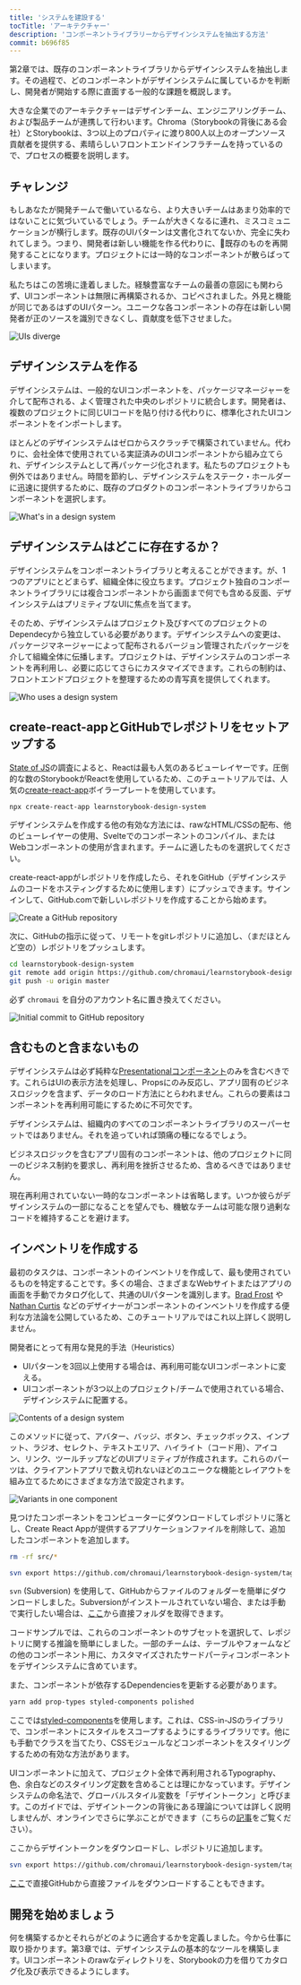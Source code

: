 ```yaml
---
title: 'システムを建設する'
tocTitle: 'アーキテクチャー'
description: 'コンポーネントライブラリーからデザインシステムを抽出する方法'
commit: b696f85
---
```


第2章では、既存のコンポーネントライブラリからデザインシステムを抽出します。その過程で、どのコンポーネントがデザインシステムに属しているかを判断し、開発者が開始する際に直面する一般的な課題を概説します。

大きな企業でのアーキテクチャーはデザインチーム、エンジニアリングチーム、および製品チームが連携して行わいます。Chroma（Storybookの背後にある会社）とStorybookは、3つ以上のプロパティに渡り800人以上のオープンソース貢献者を提供する、素晴らしいフロントエンドインフラチームを持っているので、プロセスの概要を説明します。

## チャレンジ

もしあなたが開発チームで働いているなら、より大きいチームはあまり効率的ではないことに気づいているでしょう。チームが大きくなるに連れ、ミスコミュニケーションが横行します。既存のUIパターンは文書化されてないか、完全に失われてしまう。つまり、開発者は新しい機能を作る代わりに、既存のものを再開発することになります。プロジェクトには一時的なコンポーネントが散らばってしまいます。

私たちはこの苦境に逢着しました。経験豊富なチームの最善の意図にも関わらず、UIコンポーネントは無限に再構築されるか、コピペされました。外見と機能が同じであるはずのUIパターン。ユニークな各コンポーネントの存在は新しい開発者が正のソースを識別できなくし、貢献度を低下させました。

![UIs diverge](/design-systems-for-developers/design-system-inconsistent-buttons.jpg)

## デザインシステムを作る

デザインシステムは、一般的なUIコンポーネントを、パッケージマネージャーを介して配布される、よく管理された中央のレポジトリに統合します。開発者は、複数のプロジェクトに同じUIコードを貼り付ける代わりに、標準化されたUIコンポーネントをインポートします。

ほとんどのデザインシステムはゼロからスクラッチで構築されていません。代わりに、会社全体で使用されている実証済みのUIコンポーネントから組み立てられ、デザインシステムとして再パッケージ化されます。私たちのプロジェクトも例外ではありません。時間を節約し、デザインシステムをステーク・ホールダーに迅速に提供するために、既存のプロダクトのコンポーネントライブラリからコンポーネントを選択します。

![What's in a design system](/design-systems-for-developers/design-system-contents.jpg)

## デザインシステムはどこに存在するか？

デザインシステムをコンポーネントライブラリと考えることができます。が、1つのアプリにとどまらず、組織全体に役立ちます。プロジェクト独自のコンポーネントライブラリには複合コンポーネントから画面まで何でも含める反面、デザインシステムはプリミティブなUIに焦点を当てます。

そのため、デザインシステムはプロジェクト及びすべてのプロジェクトのDependecyから独立している必要があります。デザインシステムへの変更は、パッケージマネージャーによって配布されるバージョン管理されたパッケージを介して組織全体に伝播します。プロジェクトは、デザインシステムのコンポーネントを再利用し、必要に応じてさらにカスタマイズできます。これらの制約は、フロントエンドプロジェクトを整理するための青写真を提供してくれます。

![Who uses a design system](/design-systems-for-developers/design-system-consumers.jpg)

## create-react-appとGitHubでレポジトリをセットアップする

[State of JS](https://stateofjs.com/)の調査によると、Reactは最も人気のあるビューレイヤーです。圧倒的な数のStorybookがReactを使用しているため、このチュートリアルでは、人気の[create-react-app](https://github.com/facebook/create-react-app)ボイラープレートを使用しています。

```bash
npx create-react-app learnstorybook-design-system
```

<div class="aside">デザインシステムを作成する他の有効な方法には、rawなHTML/CSSの配布、他のビューレイヤーの使用、Svelteでのコンポーネントのコンパイル、またはWebコンポーネントの使用が含まれます。チームに適したものを選択してください。</div>

create-react-appがレポジトリを作成したら、それをGitHub（デザインシステムのコードをホスティングするために使用します）にプッシュできます。サインインして、GitHub.comで新しいレポジトリを作成することから始めます。

![Create a GitHub repository](/design-systems-for-developers/create-github-repository.png)

次に、GitHubの指示に従って、リモートをgitレポジトリに追加し、（まだほとんど空の）レポジトリをプッシュします。

```bash
cd learnstorybook-design-system
git remote add origin https://github.com/chromaui/learnstorybook-design-system.git
git push -u origin master
```

必ず `chromaui` を自分のアカウント名に置き換えてください。

![Initial commit to GitHub repository](/design-systems-for-developers/created-github-repository.png)

## 含むものと含まないもの

デザインシステムは必ず純粋な[Presentationalコンポーネント](https://medium.com/@dan_abramov/smart-and-dumb-components-7ca2f9a7c7d0)のみを含むべきです。これらはUIの表示方法を処理し、Propsにのみ反応し、アプリ固有のビジネスロジックを含まず、データのロード方法にとらわれません。これらの要素はコンポーネントを再利用可能にするために不可欠です。

デザインシステムは、組織内のすべてのコンポーネントライブラリのスーパーセットではありません。それを追っていれば頭痛の種になるでしょう。

ビジネスロジックを含むアプリ固有のコンポーネントは、他のプロジェクトに同一のビジネス制約を要求し、再利用を挫折させるため、含めるべきではありません。

現在再利用されていない一時的なコンポーネントは省略します。いつか彼らがデザインシステムの一部になることを望んでも、機敏なチームは可能な限り過剰なコードを維持することを避けます。

## インベントリを作成する

最初のタスクは、コンポーネントのインベントリを作成して、最も使用されているものを特定することです。多くの場合、さまざまなWebサイトまたはアプリの画面を手動でカタログ化して、共通のUIパターンを識別します。[Brad Frost](http://bradfrost.com/blog/post/interface-inventory/) や [Nathan Curtis](https://medium.com/eightshapes-llc/the-component-cut-up-workshop-1378ae110517) などのデザイナーがコンポーネントのインベントリを作成する便利な方法論を公開しているため、このチュートリアルではこれ以上詳しく説明しません。

開発者にとって有用な発見的手法（Heuristics）

- UIパターンを3回以上使用する場合は、再利用可能なUIコンポーネントに変える。
- UIコンポーネントが3つ以上のプロジェクト/チームで使用されている場合、デザインシステムに配置する。

![Contents of a design system](/design-systems-for-developers/design-system-grid.png)

このメソッドに従って、アバター、バッジ、ボタン、チェックボックス、インプット、ラジオ、セレクト、テキストエリア、ハイライト（コード用）、アイコン、リンク、ツールチップなどのUIプリミティブが作成されます。これらのパーツは、クライアントアプリで数え切れないほどのユニークな機能とレイアウトを組み立てるためにさまざまな方法で設定されます。

![Variants in one component](/design-systems-for-developers/design-system-consolidate-into-one-button.jpg)

見つけたコンポーネントをコンピューターにダウンロードしてレポジトリに落とし、Create React Appが提供するアプリケーションファイルを削除して、追加したコンポーネントを追加します。

```bash
rm -rf src/*

svn export https://github.com/chromaui/learnstorybook-design-system/tags/download-1/src
```

<div class="aside">
<p><code>svn</code> (Subversion) を使用して、GitHubからファイルのフォルダーを簡単にダウンロードしました。Subversionがインストールされていない場合、または手動で実行したい場合は、<a href="https://github.com/chromaui/learnstorybook-design-system/tree/download-1/src">ここ</a>から直接フォルダを取得できます。</p>

<p>
コードサンプルでは、​​これらのコンポーネントのサブセットを選択して、レポジトリに関する推論を簡単にしました。一部のチームは、テーブルやフォームなどの他のコンポーネント用に、カスタマイズされたサードパーティコンポーネントをデザインシステムに含めています。
</p></div>

また、コンポーネントが依存するDependenciesを更新する必要があります。

```bash
yarn add prop-types styled-components polished
```

<div class="aside">ここでは<a href="https://www.styled-components.com">styled-components</a>を使用します。これは、CSS-in-JSのライブラリで、コンポーネントにスタイルをスコープするようにするライブラリです。他にも手動でクラスを当てたり、CSSモジュールなどコンポーネントをスタイリングするための有効な方法があります。</div>

UIコンポーネントに加えて、プロジェクト全体で再利用されるTypography、色、余白などのスタイリング定数を含めることは理にかなっています。デザインシステムの命名法で、グローバルスタイル変数を「デザイントークン」と呼びます。このガイドでは、デザイントークンの背後にある理論については詳しく説明しませんが、オンラインでさらに学ぶことができます（こちらの[記事](https://medium.com/eightshapes-llc/tokens-in-design-systems-25dd82d58421)をご覧ください）。

ここからデザイントークンをダウンロードし、レポジトリに追加します。

```bash
svn export https://github.com/chromaui/learnstorybook-design-system/tags/download-2/src/shared src/shared
```

<div class="aside">
<p><a href="https://github.com/chromaui/learnstorybook-design-system/tree/download-2/src/shared">ここ</a>で直接GitHubから直接ファイルをダウンロードすることもできます。</p>
</div>

## 開発を始めましょう

何を構築するかとそれらがどのように適合するかを定義しました。今から仕事に取り掛かります。第3章では、デザインシステムの基本的なツールを構築します。UIコンポーネントのrawなディレクトリを、Storybookの力を借りてカタログ化及び表示できるようにします。